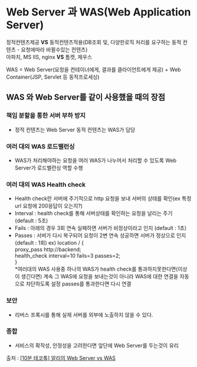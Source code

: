 # Web Server 과 WAS(Web Application Server)
정적컨텐츠제공 **VS** 동적컨텐츠적용(DB조회 및, 다양한로직 처리를 요구하는 동적 컨텐츠 - 요청에따라 바뀔수있는 컨텐츠)  
아파치, MS IIS, nginx **VS** 톰캣, 제우스

WAS = Web Server(요청을 컨테이너에게, 결과를 클라이언트에게 제공) + Web Container(JSP, Servlet 등 동적프로세싱)

## WAS 와 Web Server를 같이 사용했을 때의 장점
### 책임 분할을 통한 서버 부하 방지
- 정적 컨텐츠는 Web Server
  동적 컨텐츠는 WAS가 담당

### 여러 대의 WAS 로드밸런싱
- WAS가 처리해야하는 요청을 여러 WAS가 나누어서 처리할 수 있도록 Web Server가 로드밸런싱 역할 수행

### 여러 대의 WAS Health check
- Health check란 서버에 주기적으로 http 요청을 보내 서버의 상태를 확인(ex 특정 url 요청에 200응답이 오는지?)
- Interval : health check를 통해 서버상태를 확인하는 요청을 날리는 주기 (default : 5초)
- Fails : 아래의 경우 3회 연속 실패하면 서버가 비정상이라고 인지 (default : 1초)
- Passes : 서버가 다시 복구되어 요청이 2변 연속 성공하면 서버가 정상으로 인지 (default : 1회)
		ex) location / {  
			proxy_pass http://backend;  
			health_check interval=10 fails=3 passes=2;  
		    }  
		*여러대의 WAS 사용중 하나의 WAS가 health check를 통과하지못한다면(이상이 생긴다면) 계속 그 WAS에 요청을 보내는것이 아니라
		WAS에 대한 연결을 자동으로 차단하도록 설정 passes를 통과한다면 다시 연결

	
### 보안
- 리버스 프록시를 통해 실제 서버를 외부에 노출하지 않을 수 있다.

### 종합
- 서비스의 확작성, 안정성을 고려한다면 앞단에 Web Server를 두는것이 유리

출처 : [[10분 테코톡] 알리의 Web Server vs WAS](https://www.youtube.com/watch?v=mcnJcjbfjrs&ab_channel=%EC%9A%B0%EC%95%84%ED%95%9CTech)
